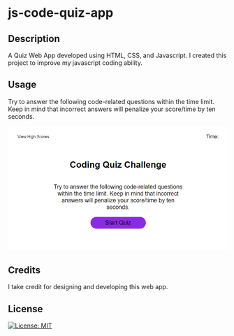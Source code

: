 # js-code-quiz-app

## Description
A Quiz Web App developed using HTML, CSS, and Javascript. I created this project to improve my javascript coding ability.

## Usage

Try to answer the following code-related questions within the time limit. Keep in mind that incorrect answers will penalize your score/time by ten seconds.

![app screenshot](./assets/images/screenshot.png)

## Credits

I take credit for designing and developing this web app.

## License

[![License: MIT](https://img.shields.io/badge/License-MIT-yellow.svg)](https://opensource.org/licenses/MIT)

